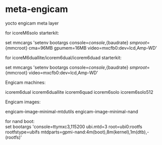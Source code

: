 meta-engicam
============

yocto engicam meta layer

for icoreM6solo starterkit:

set mmcargs 'setenv bootargs console=${console},${baudrate} ${smp} root=${mmcroot} cma=96MB gpumem=16MB video=mxcfb0:dev=lcd,Amp-WD'

for icoreM6duallite/icorem6dual/icorem6duad starterkit:

set mmcargs 'setenv bootargs console=${console},${baudrate} ${smp} root=${mmcroot} video=mxcfb0:dev=lcd,Amp-WD'




Engicam machines:

icorem6dual 
icorem6duallite 
icorem6quad
icorem6solo
icorem6solo512


Engicam images:

engicam-image-minimal-mtdutils <tested>
engicam-image-minimal-nand     <to be tested>

for nand boot:		
set bootargs 'console=ttymxc3,115200 ubi.mtd=3 root=ubi0:rootfs rootfstype=ubifs mtdparts=gpmi-nand:4m(boot),8m(kernel),1m(dtb),-(rootfs)'


